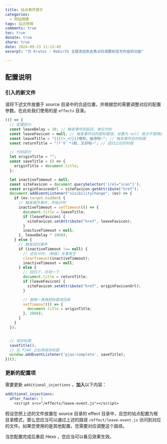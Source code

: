 ```yaml
---
title: 站点离开提示
categories: 
  - 网站搭建
tags: 站点特效
comments: true
toc: true
donate: true
share: true
date: 2024-09-23 11:13:49
excerpt: "为 Kratos : Rebirth 主题添加失去焦点时调整标签页内容的功能"

---
```


## 配置说明

### 引入的新文件

请将下述文件放置于 source 目录中的合适位置，并根据您的需要调整对应的配置参数。在此处我们使用的是 `effects` 目录。

```js leave-event.js
(() => {
  // 配置部分
  const leaveDelay = 30; // 触发事件的延迟，单位为秒
  const leaveFavicon = null; // 触发事件后的图标路径，设置为 null 表示不替换图标
  const leaveTitle = "{{{(>_<)}}}哦哟，崩溃啦~"; // 触发事件后的标题
  const returnTitle = "(*´∇｀*)欸，又好啦~"; // 回归之后的标题

  // 代码部分
  let originTitle = "";
  const saveTitle = () => {
    originTitle = document.title;
  };

  let inactiveTimeout = null;
  const siteFavicon = document.querySelector('[rel="icon"]');
  const originFaviconUrl = siteFavicon.getAttribute("href");
  document.addEventListener("visibilitychange", (ev) => {
    if (ev.target.hidden) {
      // 触发离开事件，开始计时
      inactiveTimeout = setTimeout(() => {
        document.title = leaveTitle;
        if (leaveFavicon) {
          siteFavicon.setAttribute("href", leaveFavicon);
        }
        inactiveTimeout = null;
      }, leaveDelay * 1000);
    } else {
      // 触发回归事件
      if (inactiveTimeout !== null) {
        // 还在计时，（假装）无事发生
        clearTimeout(inactiveTimeout);
        inactiveTimeout = null;
      } else {
        // 回归了，庆祝一下
        document.title = returnTitle;
        if (leaveFavicon) {
          siteFavicon.setAttribute("href", originFaviconUrl);
        }

        // 稍等一等再把标题改回来
        setTimeout(() => {
          document.title = originTitle;
        }, 2000);
      }
    }
  });


  // 保存标题
  saveTitle();
  // 在 PJAX 之后再保存标题
  window.addEventListener('pjax:complete', saveTitle);
})();
```

### 更新的配置项

需要更新 `additional_injections` ，**加入**以下内容：

```yml
additional_injections:
  after_footer: |
    <script src="/effects/leave-event.js"></script>
```

假设您把上述的文件放置在 source 目录的 effect 目录中，且您的站点配置为根目录模式，那么您应当可以通过上述的路径 `/effect/leave-event.js` 访问到对应的文件。如果您使用的是其他配置，您需要对应调整这个路径。

当您配置完成后重启 Hexo ，您应当可以看见效果生效。
